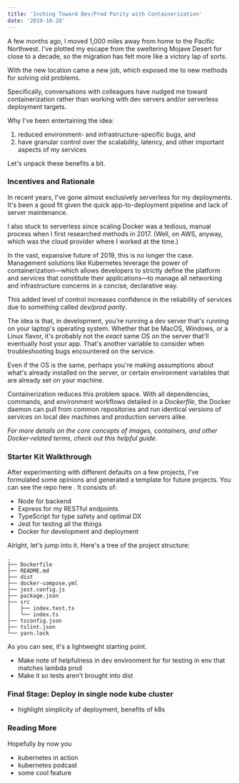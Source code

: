 ```yaml
---
title: 'Inching Toward Dev/Prod Parity with Containerization'
date: '2019-10-28'
---
```


A few months ago, I moved 1,000 miles away from home to the Pacific Northwest. I've plotted my escape from the sweltering Mojave Desert for close to a decade, so the migration has felt more like a victory lap of sorts.

With the new location came a new job, which exposed me to new methods for solving old problems. 

Specifically, conversations with colleagues have nudged me toward containerization rather than working with dev servers and/or serverless deployment targets.

Why I've been entertaining the idea: 
1. reduced environment- and infrastructure-specific bugs, and 
2. have granular control over the scalability, latency, and other important aspects of my services

Let's unpack these benefits a bit. 

### Incentives and Rationale

In recent years, I've gone almost exclusively serverless for my deployments. It's been a good fit given the quick app-to-deployment pipeline and lack of server maintenance.

I also stuck to serverless since scaling Docker was a tedious, manual process when I first researched methods in 2017. (Well, on AWS, anyway, which was the cloud provider where I worked at the time.) 

In the vast, expansive future of 2019, this is no longer the case. Management solutions like Kubernetes leverage the power of containerization—which allows developers to strictly define the platform and services that constitute their applications—to manage all networking and infrastructure concerns in a concise, declarative way. 

This added level of control increases confidence in the reliability of services due to something called _dev/prod parity_.

The idea is that, in development, you're running a dev server that's running on your laptop's operating system. Whether that be MacOS, Windows, or a Linux flavor, it's probably not the _exact_ same OS on the server that'll eventually host your app. That's another variable to consider when troubleshooting bugs encountered on the service. 

Even if the OS is the same, perhaps you're making assumptions about what's already installed on the server, or certain environment variables that are already set on your machine.

Containerization reduces this problem space. With all dependencies, commands, and environment workflows detailed in a _Dockerfile_, the Docker daemon can pull from common repositories and run identical versions of services on local dev machines and production servers alike. 

_For more details on the core concepts of images, containers, and other Docker-related terms, check out this helpful guide._

### Starter Kit Walkthrough

After experimenting with different defaults on a few projects, I've formulated some opinions and generated a template for future projects. You can see the repo here <link>. It consists of:

- Node for backend
- Express for my RESTful endpoints
- TypeScript for type safety and optimal DX
- Jest for testing all the things 
- Docker for development and deployment

Alright, let's jump into it. Here's a tree of the project structure:

```
.
├── Dockerfile
├── README.md
├── dist
├── docker-compose.yml
├── jest.config.js
├── package.json
├── src
│   ├── index.test.ts
│   └── index.ts
├── tsconfig.json
├── tslint.json
└── yarn.lock
```

As you can see, it's a lightweight starting point.

- Make note of helpfulness in dev environment for for testing in env that matches lambda prod 
- Make it so tests aren't brought into dist 

### Final Stage: Deploy in single node kube cluster

- highlight simplicity of deployment, benefits of k8s

### Reading More

Hopefully by now you 

- kubernetes in action
- kubernetes podcast
- some cool feature